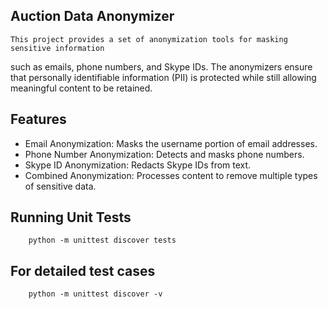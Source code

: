## Auction Data Anonymizer

    This project provides a set of anonymization tools for masking sensitive information 
such as emails, phone numbers, and Skype IDs. The anonymizers ensure that personally 
identifiable information (PII) is protected while still allowing meaningful content to be retained.

##  Features

- Email Anonymization: Masks the username portion of email addresses.
- Phone Number Anonymization: Detects and masks phone numbers.
- Skype ID Anonymization: Redacts Skype IDs from text.
- Combined Anonymization: Processes content to remove multiple types of sensitive data.

##  Running Unit Tests
        python -m unittest discover tests

## For detailed test cases
        python -m unittest discover -v